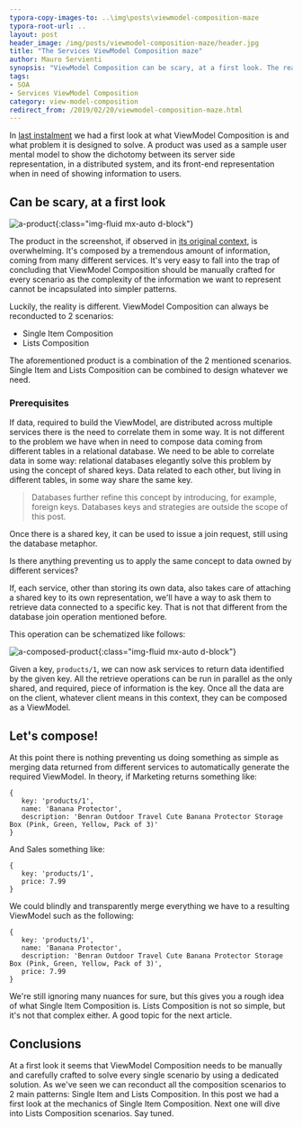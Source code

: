 ```yaml
---
typora-copy-images-to: ..\img\posts\viewmodel-composition-maze
typora-root-url: ..
layout: post
header_image: /img/posts/viewmodel-composition-maze/header.jpg
title: "The Services ViewModel Composition maze"
author: Mauro Servienti
synopsis: "ViewModel Composition can be scary, at a first look. The real world, we deal with every day, is complex as the information we manage are complex. Do we need to manually craft dedicated solutions or can we extract reusable patterns? There is always an exit to the maze."
tags:
- SOA
- Services ViewModel Composition
category: view-model-composition
redirect_from: /2019/02/20/viewmodel-composition-maze.html
---
```


In [last instalment](/2019/02/06/what-is-services-viewmodel-composition-again.html) we had a first look at what ViewModel Composition is and what problem it is designed to solve. A product was used as a sample user mental model to show the dichotomy between its server side representation, in a distributed system, and its front-end representation when in need of showing information to users.

## Can be scary, at a first look

![a-product](/img/posts/viewmodel-composition-maze/a-product.jpg){:class="img-fluid mx-auto d-block"}

The product in the screenshot, if observed in [its original context](https://www.amazon.com/Benran-Outdoor-Travel-Protector-Storage/dp/B013QXJ3OQ/), is overwhelming. It's composed by a tremendous amount of information, coming from many different services. It's very easy to fall into the trap of concluding that ViewModel Composition should be manually crafted for every scenario as the complexity of the information we want to represent cannot be incapsulated into simpler patterns.

Luckily, the reality is different. ViewModel Composition can always be reconducted to 2 scenarios:

* Single Item Composition
* Lists Composition

The aforementioned product is a combination of the 2 mentioned scenarios. Single Item and Lists Composition can be combined to design whatever we need.

### Prerequisites

If data, required to build the ViewModel, are distributed across multiple services there is the need to correlate them in some way. It is not different to the problem we have when in need to compose data coming from different tables in a relational database. We need to be able to correlate data in some way: relational databases elegantly solve this problem by using the concept of shared keys. Data related to each other, but living in different tables, in some way share the same key.

> Databases further refine this concept by introducing, for example, foreign keys. Databases keys and strategies are outside the scope of this post.

Once there is a shared key, it can be used to issue a join request, still using the database metaphor.

Is there anything preventing us to apply the same concept to data owned by different services?

If, each service, other than storing its own data, also takes care of attaching a shared key to its own representation, we'll have a way to ask them to retrieve data connected to a specific key. That is not that different from the database join operation mentioned before.

This operation can be schematized like follows:

![a-composed-product](/img/posts/viewmodel-composition-maze/a-composed-product.jpg){:class="img-fluid mx-auto d-block"}

Given a key, `products/1`, we can now ask services to return data identified by the given key. All the retrieve operations can be run in parallel as the only shared, and required, piece of information is the key. Once all the data are on the client, whatever client means in this context, they can be composed as a ViewModel.

## Let's compose!

At this point there is nothing preventing us doing something as simple as merging data returned from different services to automatically generate the required ViewModel. In theory, if Marketing returns something like:

```
{
   key: 'products/1',
   name: 'Banana Protector',
   description: 'Benran Outdoor Travel Cute Banana Protector Storage Box (Pink, Green, Yellow, Pack of 3)'
}
```

And Sales something like:

```
{
   key: 'products/1',
   price: 7.99
}
```

We could blindly and transparently merge everything we have to a resulting ViewModel such as the following:

```
{
   key: 'products/1',
   name: 'Banana Protector',
   description: 'Benran Outdoor Travel Cute Banana Protector Storage Box (Pink, Green, Yellow, Pack of 3)',
   price: 7.99
}
```

We're still ignoring many nuances for sure, but this gives you a rough idea of what Single Item Composition is. Lists Composition is not so simple, but it's not that complex either. A good topic for the next article.

## Conclusions

At a first look it seems that ViewModel Composition needs to be manually and carefully crafted to solve every single scenario by using a dedicated solution. As we've seen we can reconduct all the composition scenarios to 2 main patterns: Single Item and Lists Composition. In this post we had a first look at the mechanics of Single Item Composition. Next one will dive into Lists Composition scenarios. Say tuned.
